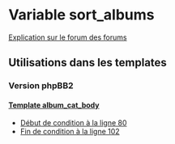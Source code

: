 # Variable sort_albums
[Explication sur le forum des forums](http://forum.forumactif.com/t294113-listing-des-variables#sort_albums)

## Utilisations dans les templates

### Version phpBB2

#### [Template album_cat_body](subsilver/album_cat_body.md)
* [Début de condition à la ligne 80](../subsilver/album_cat_body.tpl#L80)
* [Fin de condition à la ligne 102](../subsilver/album_cat_body.tpl#L102)